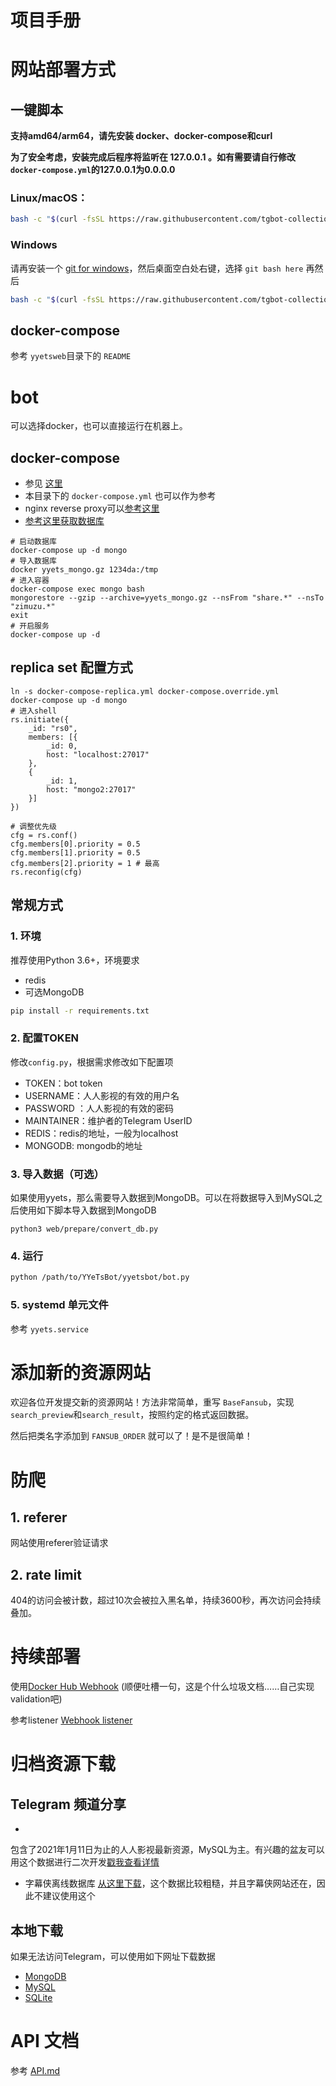 # 项目手册

# 网站部署方式

## 一键脚本

**支持amd64/arm64，请先安装 docker、docker-compose和curl**

**为了安全考虑，安装完成后程序将监听在 127.0.0.1 。如有需要请自行修改 `docker-compose.yml`的127.0.0.1为0.0.0.0**

### Linux/macOS：

```bash
bash -c "$(curl -fsSL https://raw.githubusercontent.com/tgbot-collection/YYeTsBot/master/scripts/install.sh)"
````

### Windows

请再安装一个 [git for windows](https://gitforwindows.org/)，然后桌面空白处右键，选择 `git bash here`
再然后

```bash
bash -c "$(curl -fsSL https://raw.githubusercontent.com/tgbot-collection/YYeTsBot/master/scripts/install.sh)"
````

## docker-compose

参考 `yyetsweb`目录下的 `README`

# bot

可以选择docker，也可以直接运行在机器上。

## docker-compose

* 参见 [这里](https://github.com/tgbot-collection/BotsRunner)
* 本目录下的 `docker-compose.yml` 也可以作为参考
* nginx reverse proxy可以[参考这里](https://github.com/BennyThink/WebsiteRunner)
* [参考这里获取数据库](yyetsweb/README.md)

```shell
# 启动数据库
docker-compose up -d mongo
# 导入数据库
docker yyets_mongo.gz 1234da:/tmp
# 进入容器
docker-compose exec mongo bash
mongorestore --gzip --archive=yyets_mongo.gz --nsFrom "share.*" --nsTo "zimuzu.*"
exit
# 开启服务
docker-compose up -d
```

## replica set 配置方式

```shell
ln -s docker-compose-replica.yml docker-compose.override.yml
docker-compose up -d mongo
# 进入shell
rs.initiate({
    _id: "rs0",
    members: [{
        _id: 0,
        host: "localhost:27017"
    },
    {
        _id: 1,
        host: "mongo2:27017"
    }]
})

# 调整优先级
cfg = rs.conf()
cfg.members[0].priority = 0.5
cfg.members[1].priority = 0.5
cfg.members[2].priority = 1 # 最高
rs.reconfig(cfg)

```

## 常规方式

### 1. 环境

推荐使用Python 3.6+，环境要求

* redis
* 可选MongoDB

```bash
pip install -r requirements.txt
```

### 2. 配置TOKEN

修改`config.py`，根据需求修改如下配置项

* TOKEN：bot token
* USERNAME：人人影视的有效的用户名
* PASSWORD ：人人影视的有效的密码
* MAINTAINER：维护者的Telegram UserID
* REDIS：redis的地址，一般为localhost
* MONGODB: mongodb的地址

### 3. 导入数据（可选）

如果使用yyets，那么需要导入数据到MongoDB。可以在将数据导入到MySQL之后使用如下脚本导入数据到MongoDB

```shell
python3 web/prepare/convert_db.py
```

### 4. 运行

```bash
python /path/to/YYeTsBot/yyetsbot/bot.py
```

### 5. systemd 单元文件

参考 `yyets.service`

# 添加新的资源网站

欢迎各位开发提交新的资源网站！方法非常简单，重写 `BaseFansub`，实现`search_preview`和`search_result`，按照约定的格式返回数据。

然后把类名字添加到 `FANSUB_ORDER` 就可以了！是不是很简单！

# 防爬

## 1. referer

网站使用referer验证请求

## 2. rate limit

404的访问会被计数，超过10次会被拉入黑名单，持续3600秒，再次访问会持续叠加。

# 持续部署

使用[Docker Hub Webhook](https://docs.docker.com/docker-hub/webhooks/)
(顺便吐槽一句，这是个什么垃圾文档……自己实现validation吧)

参考listener [Webhook listener](https://github.com/tgbot-collection/Webhook)

# 归档资源下载

## Telegram 频道分享

*

包含了2021年1月11日为止的人人影视最新资源，MySQL为主。有兴趣的盆友可以用这个数据进行二次开发[戳我查看详情](https://t.me/mikuri520/668)

* 字幕侠离线数据库 [从这里下载](https://t.me/mikuri520/715)，这个数据比较粗糙，并且字幕侠网站还在，因此不建议使用这个

## 本地下载

如果无法访问Telegram，可以使用如下网址下载数据

* [MongoDB](https://yyets.click/data/yyets_mongo.gz)
* [MySQL](https://yyets.click/data/yyets_mysql.zip)
* [SQLite](https://yyets.click/data/yyets_sqlite.zip)

# API 文档

参考 [API.md](API.md)
